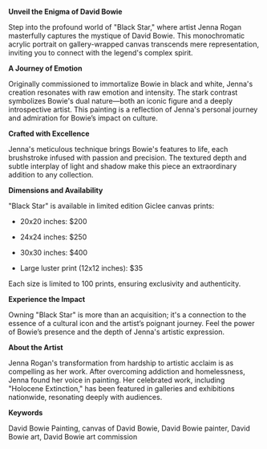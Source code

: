 **Unveil the Enigma of David Bowie**

Step into the profound world of "Black Star," where artist Jenna Rogan masterfully captures the mystique of David Bowie. This monochromatic acrylic portrait on gallery-wrapped canvas transcends mere representation, inviting you to connect with the legend's complex spirit.

**A Journey of Emotion**

Originally commissioned to immortalize Bowie in black and white, Jenna's creation resonates with raw emotion and intensity. The stark contrast symbolizes Bowie's dual nature—both an iconic figure and a deeply introspective artist. This painting is a reflection of Jenna's personal journey and admiration for Bowie’s impact on culture.

**Crafted with Excellence**

Jenna's meticulous technique brings Bowie's features to life, each brushstroke infused with passion and precision. The textured depth and subtle interplay of light and shadow make this piece an extraordinary addition to any collection.

**Dimensions and Availability**

"Black Star" is available in limited edition Giclee canvas prints:

- 20x20 inches: $200

- 24x24 inches: $250

- 30x30 inches: $400

- Large luster print (12x12 inches): $35

Each size is limited to 100 prints, ensuring exclusivity and authenticity.

**Experience the Impact**

Owning "Black Star" is more than an acquisition; it's a connection to the essence of a cultural icon and the artist’s poignant journey. Feel the power of Bowie’s presence and the depth of Jenna's artistic expression.

**About the Artist**

Jenna Rogan's transformation from hardship to artistic acclaim is as compelling as her work. After overcoming addiction and homelessness, Jenna found her voice in painting. Her celebrated work, including "Holocene Extinction," has been featured in galleries and exhibitions nationwide, resonating deeply with audiences.

**Keywords**

David Bowie Painting, canvas of David Bowie, David Bowie painter, David Bowie art, David Bowie art commission